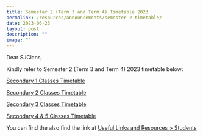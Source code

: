 ```yaml
---
title: Semester 2 (Term 3 and Term 4) Timetable 2023
permalink: /resources/announcements/semester-2-timetable/
date: 2023-06-23
layout: post
description: ""
image: ""
---
```

Dear SJCians,

Kindly refer to Semester 2 (Term 3 and Term 4) 2023 timetable below:

[Secondary 1 Classes Timetable](/files/Useful%20Links/Students/Timetables/sec%201%20sem%202%20tt%202023.pdf)

[Secondary 2 Classes Timetable](/files/Useful%20Links/Students/Timetables/sec%202%20sem%202%20tt%202023.pdf)

[Secondary 3 Classes Timetable](/files/Useful%20Links/Students/Timetables/sec%203%20sem%202%20tt%202023.pdf)

[Secondary 4 & 5 Classes Timetable](/files/Useful%20Links/Students/Timetables/sec%204&5%20sem%202%20tt%202023.pdf)

You can find the also find the link at  [Useful Links and Resources > Students](https://www.chijstjosephsconvent.moe.edu.sg/useful-links/students/)